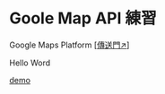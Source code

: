 # Goole Map API 練習
Google Maps Platform [[傳送門↗](https://developers.google.com/maps)]

Hello Word

[demo](1_hellowork.html)


